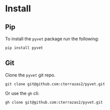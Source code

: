 # Install

## Pip

To install the `pyvet` package run the following:

```shell
pip install pyvet
```

## Git

Clone the `pyvet` git repo.

```shell
git clone git@github.com:cterrazas2/pyvet.git
```

Or use the `gh` cli:

```shell
gh clone git@github.com:cterrazas2/pyvet.git
```
